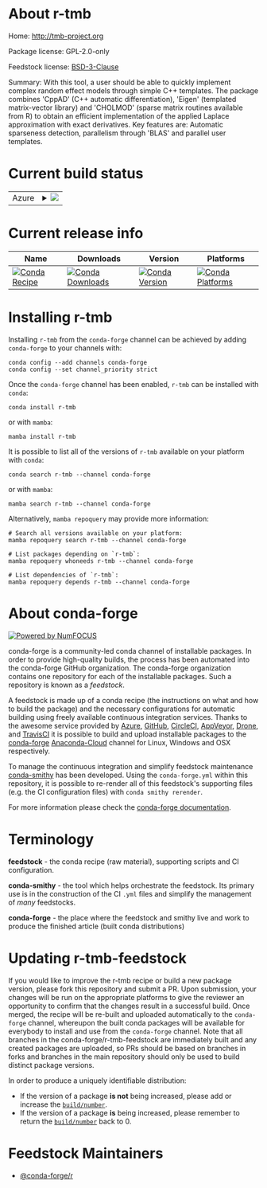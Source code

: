 About r-tmb
===========

Home: http://tmb-project.org

Package license: GPL-2.0-only

Feedstock license: [BSD-3-Clause](https://github.com/conda-forge/r-tmb-feedstock/blob/main/LICENSE.txt)

Summary: With this tool, a user should be able to quickly implement complex random effect models through simple C++ templates. The package combines 'CppAD' (C++ automatic differentiation), 'Eigen' (templated matrix-vector library) and 'CHOLMOD' (sparse matrix routines available from R) to obtain an efficient implementation of the applied Laplace approximation with exact derivatives. Key features are: Automatic sparseness detection, parallelism through 'BLAS' and parallel user templates.

Current build status
====================


<table>
    
  <tr>
    <td>Azure</td>
    <td>
      <details>
        <summary>
          <a href="https://dev.azure.com/conda-forge/feedstock-builds/_build/latest?definitionId=1744&branchName=main">
            <img src="https://dev.azure.com/conda-forge/feedstock-builds/_apis/build/status/r-tmb-feedstock?branchName=main">
          </a>
        </summary>
        <table>
          <thead><tr><th>Variant</th><th>Status</th></tr></thead>
          <tbody><tr>
              <td>linux_64_r_base4.1</td>
              <td>
                <a href="https://dev.azure.com/conda-forge/feedstock-builds/_build/latest?definitionId=1744&branchName=main">
                  <img src="https://dev.azure.com/conda-forge/feedstock-builds/_apis/build/status/r-tmb-feedstock?branchName=main&jobName=linux&configuration=linux_64_r_base4.1" alt="variant">
                </a>
              </td>
            </tr><tr>
              <td>linux_64_r_base4.2</td>
              <td>
                <a href="https://dev.azure.com/conda-forge/feedstock-builds/_build/latest?definitionId=1744&branchName=main">
                  <img src="https://dev.azure.com/conda-forge/feedstock-builds/_apis/build/status/r-tmb-feedstock?branchName=main&jobName=linux&configuration=linux_64_r_base4.2" alt="variant">
                </a>
              </td>
            </tr><tr>
              <td>osx_64_r_base4.1</td>
              <td>
                <a href="https://dev.azure.com/conda-forge/feedstock-builds/_build/latest?definitionId=1744&branchName=main">
                  <img src="https://dev.azure.com/conda-forge/feedstock-builds/_apis/build/status/r-tmb-feedstock?branchName=main&jobName=osx&configuration=osx_64_r_base4.1" alt="variant">
                </a>
              </td>
            </tr><tr>
              <td>osx_64_r_base4.2</td>
              <td>
                <a href="https://dev.azure.com/conda-forge/feedstock-builds/_build/latest?definitionId=1744&branchName=main">
                  <img src="https://dev.azure.com/conda-forge/feedstock-builds/_apis/build/status/r-tmb-feedstock?branchName=main&jobName=osx&configuration=osx_64_r_base4.2" alt="variant">
                </a>
              </td>
            </tr><tr>
              <td>win_64</td>
              <td>
                <a href="https://dev.azure.com/conda-forge/feedstock-builds/_build/latest?definitionId=1744&branchName=main">
                  <img src="https://dev.azure.com/conda-forge/feedstock-builds/_apis/build/status/r-tmb-feedstock?branchName=main&jobName=win&configuration=win_64_" alt="variant">
                </a>
              </td>
            </tr>
          </tbody>
        </table>
      </details>
    </td>
  </tr>
</table>

Current release info
====================

| Name | Downloads | Version | Platforms |
| --- | --- | --- | --- |
| [![Conda Recipe](https://img.shields.io/badge/recipe-r--tmb-green.svg)](https://anaconda.org/conda-forge/r-tmb) | [![Conda Downloads](https://img.shields.io/conda/dn/conda-forge/r-tmb.svg)](https://anaconda.org/conda-forge/r-tmb) | [![Conda Version](https://img.shields.io/conda/vn/conda-forge/r-tmb.svg)](https://anaconda.org/conda-forge/r-tmb) | [![Conda Platforms](https://img.shields.io/conda/pn/conda-forge/r-tmb.svg)](https://anaconda.org/conda-forge/r-tmb) |

Installing r-tmb
================

Installing `r-tmb` from the `conda-forge` channel can be achieved by adding `conda-forge` to your channels with:

```
conda config --add channels conda-forge
conda config --set channel_priority strict
```

Once the `conda-forge` channel has been enabled, `r-tmb` can be installed with `conda`:

```
conda install r-tmb
```

or with `mamba`:

```
mamba install r-tmb
```

It is possible to list all of the versions of `r-tmb` available on your platform with `conda`:

```
conda search r-tmb --channel conda-forge
```

or with `mamba`:

```
mamba search r-tmb --channel conda-forge
```

Alternatively, `mamba repoquery` may provide more information:

```
# Search all versions available on your platform:
mamba repoquery search r-tmb --channel conda-forge

# List packages depending on `r-tmb`:
mamba repoquery whoneeds r-tmb --channel conda-forge

# List dependencies of `r-tmb`:
mamba repoquery depends r-tmb --channel conda-forge
```


About conda-forge
=================

[![Powered by
NumFOCUS](https://img.shields.io/badge/powered%20by-NumFOCUS-orange.svg?style=flat&colorA=E1523D&colorB=007D8A)](https://numfocus.org)

conda-forge is a community-led conda channel of installable packages.
In order to provide high-quality builds, the process has been automated into the
conda-forge GitHub organization. The conda-forge organization contains one repository
for each of the installable packages. Such a repository is known as a *feedstock*.

A feedstock is made up of a conda recipe (the instructions on what and how to build
the package) and the necessary configurations for automatic building using freely
available continuous integration services. Thanks to the awesome service provided by
[Azure](https://azure.microsoft.com/en-us/services/devops/), [GitHub](https://github.com/),
[CircleCI](https://circleci.com/), [AppVeyor](https://www.appveyor.com/),
[Drone](https://cloud.drone.io/welcome), and [TravisCI](https://travis-ci.com/)
it is possible to build and upload installable packages to the
[conda-forge](https://anaconda.org/conda-forge) [Anaconda-Cloud](https://anaconda.org/)
channel for Linux, Windows and OSX respectively.

To manage the continuous integration and simplify feedstock maintenance
[conda-smithy](https://github.com/conda-forge/conda-smithy) has been developed.
Using the ``conda-forge.yml`` within this repository, it is possible to re-render all of
this feedstock's supporting files (e.g. the CI configuration files) with ``conda smithy rerender``.

For more information please check the [conda-forge documentation](https://conda-forge.org/docs/).

Terminology
===========

**feedstock** - the conda recipe (raw material), supporting scripts and CI configuration.

**conda-smithy** - the tool which helps orchestrate the feedstock.
                   Its primary use is in the construction of the CI ``.yml`` files
                   and simplify the management of *many* feedstocks.

**conda-forge** - the place where the feedstock and smithy live and work to
                  produce the finished article (built conda distributions)


Updating r-tmb-feedstock
========================

If you would like to improve the r-tmb recipe or build a new
package version, please fork this repository and submit a PR. Upon submission,
your changes will be run on the appropriate platforms to give the reviewer an
opportunity to confirm that the changes result in a successful build. Once
merged, the recipe will be re-built and uploaded automatically to the
`conda-forge` channel, whereupon the built conda packages will be available for
everybody to install and use from the `conda-forge` channel.
Note that all branches in the conda-forge/r-tmb-feedstock are
immediately built and any created packages are uploaded, so PRs should be based
on branches in forks and branches in the main repository should only be used to
build distinct package versions.

In order to produce a uniquely identifiable distribution:
 * If the version of a package **is not** being increased, please add or increase
   the [``build/number``](https://docs.conda.io/projects/conda-build/en/latest/resources/define-metadata.html#build-number-and-string).
 * If the version of a package **is** being increased, please remember to return
   the [``build/number``](https://docs.conda.io/projects/conda-build/en/latest/resources/define-metadata.html#build-number-and-string)
   back to 0.

Feedstock Maintainers
=====================

* [@conda-forge/r](https://github.com/conda-forge/r/)


